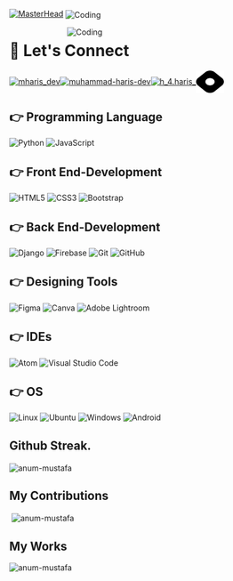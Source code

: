 [![MasterHead](https://blogger.googleusercontent.com/img/b/R29vZ2xl/AVvXsEiAAntiBle8bfZPSeXn-muPX9DxUuFrAn9EaciTo-wxIh2MkfZCf6bCtbaU2uSWnrOUxQTVXxl7sOEpgiykTN6b_lGqvTFvSyd7QUqCz4TRkVveJFe5qkyQGUvuz-SpEuat7bLTCV3S6ZUeOzYIxJf9ZC-td_BXivP5YLVZvKE8DSvBEwaT8f5TDGvgvA/s16000/Anum.png)](https://rishavchanda.io)
<img align="center" alt="Coding" width="1000" src="https://raw.githubusercontent.com/MuhammadShakir-dev/MuhammadShakir-dev/main/borderseperator.gif">

<img align="right" alt="Coding" width="400" src="https://camo.githubusercontent.com/691cdc5f9c4dc0e88650b97d480af9237d9422963bd1184f95e00087d3aa8bbd/68747470733a2f2f692e696d6775722e636f6d2f72486c456444712e676966">


# 🤝 Let's Connect
<p align="left">
<a href="https://twitter.com/MHaris_Dev" target="blank"><img align="center" src="https://raw.githubusercontent.com/rahuldkjain/github-profile-readme-generator/master/src/images/icons/Social/twitter.svg" alt="mharis_dev" height="40" width="50" /></a><a href="https://www.linkedin.com/in/anum-mustafa-36218822a" target="blank"><img align="center" src="https://raw.githubusercontent.com/rahuldkjain/github-profile-readme-generator/master/src/images/icons/Social/linked-in-alt.svg" alt="muhammad-haris-dev" height="40" width="50" /></a><a href="https://www.instagram.com/mharis_dev/" target="blank"><img align="center" src="https://raw.githubusercontent.com/rahuldkjain/github-profile-readme-generator/master/src/images/icons/Social/instagram.svg" alt="h_4.haris_" height="40" width="50" /></a><a href="https://muhammadharis.hashnode.dev/" target="blank"><img align="center" src="hashnode.svg" alt="muhammadharis" height=40" width="50" /></a>
</p>


## 👉 Programming Language
![Python](https://img.shields.io/badge/python-%23323330.svg?style=for-the-badge&logo=python&logoColor=#5DADE2)
![JavaScript](https://img.shields.io/badge/javascript-%23323330.svg?style=for-the-badge&logo=javascript&logoColor=%23F7DF1E)


## 👉 Front End-Development
![HTML5](https://img.shields.io/badge/html5-%23E34F26.svg?style=for-the-badge&logo=html5&logoColor=white)
![CSS3](https://img.shields.io/badge/css3-%231572B6.svg?style=for-the-badge&logo=css3&logoColor=white)
![Bootstrap](https://img.shields.io/badge/bootstrap-%23563D7C.svg?style=for-the-badge&logo=bootstrap&logoColor=white)

## 👉 Back End-Development
![Django](https://img.shields.io/badge/django-%23121011.svg?style=for-the-badge&logo=django&logoColor=green)
![Firebase](https://img.shields.io/badge/Firebase-FCC624?style=for-the-badge&logo=firebase&logoColor=white)
![Git](https://img.shields.io/badge/git-%23F05033.svg?style=for-the-badge&logo=git&logoColor=white)
![GitHub](https://img.shields.io/badge/github-%23121011.svg?style=for-the-badge&logo=github&logoColor=white)

## 👉 Designing Tools
![Figma](https://img.shields.io/badge/figma-%23F24E1E.svg?style=for-the-badge&logo=figma&logoColor=white)
![Canva](https://img.shields.io/badge/Canva-%2300C4CC.svg?style=for-the-badge&logo=Canva&logoColor=white)
![Adobe Lightroom](https://img.shields.io/badge/Adobe%20Lightroom-31A8FF.svg?style=for-the-badge&logo=Adobe%20Lightroom&logoColor=white)


## 👉 IDEs
![Atom](https://img.shields.io/badge/Atom-%2366595C.svg?style=for-the-badge&logo=atom&logoColor=white)
![Visual Studio Code](https://img.shields.io/badge/Visual%20Studio%20Code-0078d7.svg?style=for-the-badge&logo=visual-studio-code&logoColor=white)

## 👉 OS
![Linux](https://img.shields.io/badge/Linux-FCC624?style=for-the-badge&logo=linux&logoColor=black)
![Ubuntu](https://img.shields.io/badge/Ubuntu-E95420?style=for-the-badge&logo=ubuntu&logoColor=white)
![Windows](https://img.shields.io/badge/Windows-0078D6?style=for-the-badge&logo=windows&logoColor=white)
![Android](https://img.shields.io/badge/Android-3DDC84?style=for-the-badge&logo=android&logoColor=white)


<h2>Github Streak.</h2>
<p><img align="center" src="https://github-readme-streak-stats.herokuapp.com/?user=anum-mustafa&" alt="anum-mustafa" /></p>

<h2>My Contributions</h2>
<p>&nbsp;<img align="center" src="https://github-readme-stats.vercel.app/api?username=anum-mustafa&show_icons=true&locale=en" alt="anum-mustafa" /></p>

<h2>My Works</h2>
<p><img align="left" src="https://github-readme-stats.vercel.app/api/top-langs?username=anum-mustafa&show_icons=true&locale=en&layout=compact" alt="anum-mustafa" /></p>

